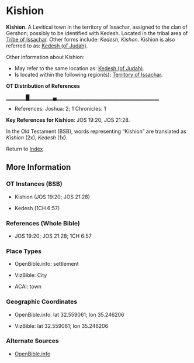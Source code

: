 # Kishion
**Kishion**. 
A Levitical town in the territory of Issachar, assigned to the clan of Gershon; possibly to be identified with Kedesh. 
Located in the tribal area of [Tribe of Issachar](../../../groups/md/acai/Issachar.md). 
Other forms include: 
*Kedesh*, *Kishon*. 
Kishion is also referred to as: 
[Kedesh (of Judah)](Kedesh.2.md). 




Other information about Kishion:


* May refer to the same location as: 
[Kedesh (of Judah)](Kedesh.2.md). 
* Is located within the following region(s): 
[Territory of Issachar](TerritoryOfIssachar.md). 


**OT Distribution of References**

▁▁▁▁▁█▁▁▁▁▁▁▄▁▁▁▁▁▁▁▁▁▁▁▁▁▁▁▁▁▁▁▁▁▁▁▁▁▁
* References: Joshua: 2; 1 Chronicles: 1



**Key References for Kishion**: 
JOS 19:20, JOS 21:28. 


In the Old Testament (BSB), words representing “Kishion” are translated as 
*Kishion* (2x), *Kedesh* (1x). 




Return to [Index](00-Index.md)

## More Information

### OT Instances (BSB)

* Kishion (JOS 19:20; JOS 21:28)

* Kedesh (1CH 6:57)



### References (Whole Bible)

* JOS 19:20; JOS 21:28; 1CH 6:57


### Place Types

* OpenBible.info: settlement

* VizBible: City

* ACAI: town



### Geographic Coordinates

* OpenBible.info: lat 32.559061; lon 35.246206

* VizBible: lat 32.559061; lon 35.246206



### Alternate Sources

* [OpenBible.info](https://www.openbible.info/geo/ancient/a20364a)



